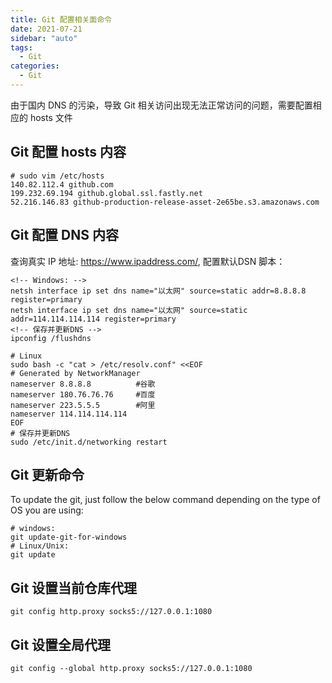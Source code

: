 ```yaml
---
title: Git 配置相关面命令
date: 2021-07-21
sidebar: "auto"
tags:
  - Git
categories:
  - Git
---
```


由于国内 DNS 的污染，导致 Git 相关访问出现无法正常访问的问题，需要配置相应的 hosts 文件
## Git 配置 hosts 内容   

```shell
# sudo vim /etc/hosts
140.82.112.4 github.com
199.232.69.194 github.global.ssl.fastly.net
52.216.146.83 github-production-release-asset-2e65be.s3.amazonaws.com
```

## Git 配置 DNS 内容
查询真实 IP 地址: https://www.ipaddress.com/,
配置默认DSN 脚本：

```batch
<!-- Windows: -->
netsh interface ip set dns name="以太网" source=static addr=8.8.8.8 register=primary
netsh interface ip set dns name="以太网" source=static addr=114.114.114.114 register=primary
<!-- 保存并更新DNS -->
ipconfig /flushdns
```

```shell
# Linux
sudo bash -c "cat > /etc/resolv.conf" <<EOF
# Generated by NetworkManager
nameserver 8.8.8.8 			#谷歌
nameserver 180.76.76.76 	#百度
nameserver 223.5.5.5		#阿里
nameserver 114.114.114.114  
EOF
# 保存并更新DNS
sudo /etc/init.d/networking restart
```

## Git 更新命令
To update the git, just follow the below command depending on the type of OS you are using:

```shell
# windows: 
git update-git-for-windows
# Linux/Unix: 
git update
```

## Git 设置当前仓库代理
```shell
git config http.proxy socks5://127.0.0.1:1080
```

## Git 设置全局代理
```shell
git config --global http.proxy socks5://127.0.0.1:1080
```